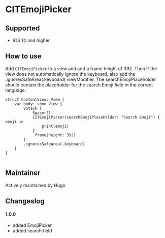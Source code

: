 
# CITEmojiPicker


## Supported

- iOS 14 and higher


## How to use

Add `CITEmojiPicker` to a view and add a frame height of 392. Then if the view does not automatically ignore the keyboard, also add the .ignoresSafeArea(.keyboard) viewModifier. The searchEmojiPlaceholder should contain the placeholder for the search Emoji field in the correct language.

```
struct ContentView: View {
    var body: some View {
        VStack {
            Spacer()
            CITEmojiPicker(searchEmojiPlaceholder: "Search Emoji") { emoji in
                print(emoji)
            }
            .frame(height: 392)
        }
        .ignoresSafeArea(.keyboard)
    }
}
    
```

## Maintainer

Actively maintained by Hugo


## Changeslog

#### 1.0.0

- added EmojiPicker
- added search field
